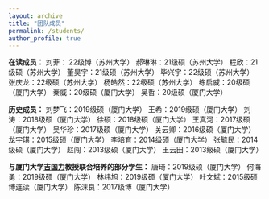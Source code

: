 ```yaml
---
layout: archive
title: "团队成员"
permalink: /students/
author_profile: true
---
```


<!-- {% if author.googlescholar %}
  You can also find my articles on <u><a href="{{author.googlescholar}}">my Google Scholar profile</a>.</u>
{% endif %}

{% include base_path %}

{% for post in site.publications reversed %}
  {% include archive-single.html %}
{% endfor %} -->

**在读成员：**
刘菲： 22级博（苏州大学）
郝琳琳：21级硕（苏州大学）
程欣：21级硕（苏州大学）
董昊宇：21级硕（苏州大学）
毕兴宇：22级硕（苏州大学）
张庆龙：22级硕（苏州大学）
杨皓然：22级硕（苏州大学）
练启威：20级硕（厦门大学）
秦威：20级硕（厦门大学）
吴哲：20级硕（厦门大学）

**历史成员：**
刘梦飞：2019级硕（厦门大学）
王希：2019级硕（厦门大学）
刘涛：2018级硕（厦门大学）
徐硕：2018级硕（厦门大学）
王真河：2017级硕（厦门大学）
吴华珍：2017级硕（厦门大学）
关云卿：2016级硕（厦门大学）
龙宇琪：2015级硕（厦门大学）
李培育：2014级硕（厦门大学）
张毓民：2014级硕（厦门大学）
赵闯：2013级硕（厦门大学）
王云田：2013级硕（厦门大学）

**与厦门大学[吉国力](https://nidshm.xmu.edu.cn/info/1144/1129.htm)教授联合培养的部分学生：**
唐琦：2019级硕（厦门大学）
何海勇：2019级硕（厦门大学）
林纬旭：2019级硕（厦门大学）
叶文斌：2015级硕博连读（厦门大学）
陈沫良：2017级博（厦门大学）

